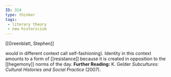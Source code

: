 ```yaml
---
ID: 314
type: thinker
tags: 
 - literary theory
 - new historicism
---
```


[[Greenblatt, Stephen]]

 would
in different context call self-fashioning). Identity in this context
amounts to a form of
[[resistance]] because it is
created in opposition to the
[[hegemony]] norms of the
day.
**Further Reading:** K. Gelder *Subcultures: Cultural Histories and
Social Practice* (2007).
